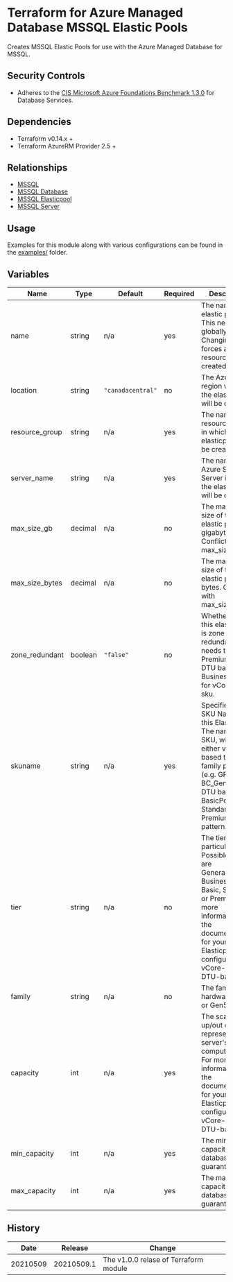 # Terraform for Azure Managed Database MSSQL Elastic Pools

Creates MSSQL Elastic Pools for use with the Azure Managed Database for MSSQL.

## Security Controls

* Adheres to the [CIS Microsoft Azure Foundations Benchmark 1.3.0](https://docs.microsoft.com/en-us/azure/governance/policy/samples/cis-azure-1-3-0) for Database Services.

## Dependencies

* Terraform v0.14.x +
* Terraform AzureRM Provider 2.5 +

## Relationships

* [MSSQL](https://github.com/canada-ca-terraform-modules/terraform-azurerm-mssql)
* [MSSQL Database](https://github.com/canada-ca-terraform-modules/terraform-azurerm-mssql-database)
* [MSSQL Elasticpool](https://github.com/canada-ca-terraform-modules/terraform-azurerm-mssql-elasticpool)
* [MSSQL Server](https://github.com/canada-ca-terraform-modules/terraform-azurerm-mssql-server)

## Usage

Examples for this module along with various configurations can be found in the [examples/](examples/) folder.

## Variables

| Name           | Type    | Default           | Required | Description                                                                                                                                                                                                                 |
|----------------|---------|-------------------|----------|-----------------------------------------------------------------------------------------------------------------------------------------------------------------------------------------------------------------------------|
| name           | string  | n/a               | yes      | The name of the elastic pool. This needs to be globally unique. Changing this forces a new resource to be created.                                                                                                          |
| location       | string  | `"canadacentral"` | no       | The Azure region where the elasticpool will be created.                                                                                                                                                                     |
| resource_group | string  | n/a               | yes      | The name of the resource group in which the elasticpool will be created.                                                                                                                                                    |
| server_name    | string  | n/a               | yes      | The name of the Azure SQL Server in which the elasticpool will be created.                                                                                                                                                  |
| max_size_gb    | decimal | n/a               | no       | The max data size of the elastic pool in gigabytes. Conflicts with max_size_bytes.                                                                                                                                          |
| max_size_bytes | decimal | n/a               | no       | The max data size of the elastic pool in bytes. Conflicts with max_size_gb.                                                                                                                                                 |
| zone_redundant | boolean | `"false"`         | no       | Whether or not this elastic pool is zone redundant. tier needs to be Premium for DTU based or BusinessCritical for vCore based sku.                                                                                         |
| skuname        | string  | n/a               | yes      | Specifies the SKU Name for this Elasticpool. The name of the SKU, will be either vCore based tier + family pattern (e.g. GP_Gen4, BC_Gen5) or the DTU based BasicPool, StandardPool, or PremiumPool pattern.                |
| tier           | string  | n/a               | no       | The tier of the particular SKU. Possible values are GeneralPurpose, BusinessCritical, Basic, Standard, or Premium. For more information see the documentation for your Elasticpool configuration: vCore-based or DTU-based. |
| family         | string  | n/a               | no       | The family of hardware Gen4 or Gen5.                                                                                                                                                                                        |
| capacity       | int     | n/a               | yes      | The scale up/out capacity, representing server's compute units. For more information see the documentation for your Elasticpool configuration: vCore-based or DTU-based.                                                    |
| min_capacity   | int     | n/a               | yes      | The minimum capacity all databases are guaranteed.                                                                                                                                                                          |
| max_capacity   | int     | n/a               | yes      | The maximum capacity all databases are guaranteed.                                                                                                                                                                          |

## History

| Date     | Release    | Change                                |
|----------|------------|---------------------------------------|
| 20210509 | 20210509.1 | The v1.0.0 relase of Terraform module |
